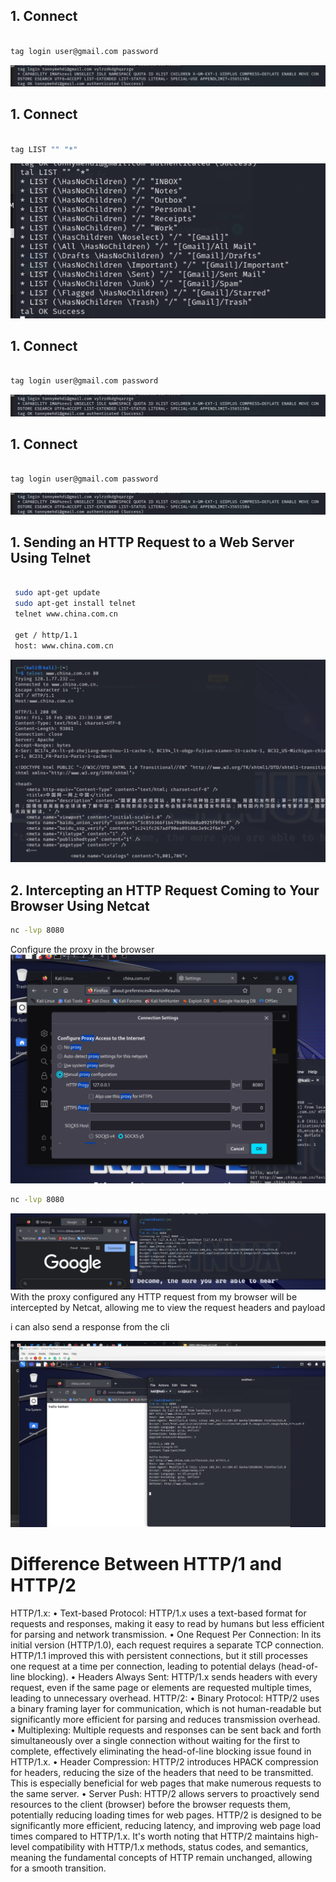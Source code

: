## 1. Connect
```bash

tag login user@gmail.com password
```
![Alt text](image.png)
## 1. Connect
```bash

tag LIST "" "*"

```
![Alt text](image-1.png)
## 1. Connect
```bash

tag login user@gmail.com password
```
![Alt text](image.png)
## 1. Connect
```bash

tag login user@gmail.com password
```
![Alt text](image.png)
## 1. Sending an HTTP Request to a Web Server Using Telnet
```bash

 sudo apt-get update
 sudo apt-get install telnet
 telnet www.china.com.cn

 get / http/1.1
 host: www.china.com.cn
```
![Alt text](image-3.png)
## 2. Intercepting an HTTP Request Coming to Your Browser Using Netcat

```bash
nc -lvp 8080

```

Configure the proxy in the browser
![Alt text](image-2.png)

```bash
nc -lvp 8080

```
![Alt text](image-4.png)
 With the proxy configured any HTTP request from my browser will be intercepted by Netcat, allowing me to view the request headers and payload

 i can also send a response from the cli

 ![Alt text](image-5.png)

#  Difference Between HTTP/1 and HTTP/2
HTTP/1.x:
•	Text-based Protocol: HTTP/1.x uses a text-based format for requests and responses, making it easy to read by humans but less efficient for parsing and network transmission.
•	One Request Per Connection: In its initial version (HTTP/1.0), each request requires a separate TCP connection. HTTP/1.1 improved this with persistent connections, but it still processes one request at a time per connection, leading to potential delays (head-of-line blocking).
•	Headers Always Sent: HTTP/1.x sends headers with every request, even if the same page or elements are requested multiple times, leading to unnecessary overhead.
HTTP/2:
•	Binary Protocol: HTTP/2 uses a binary framing layer for communication, which is not human-readable but significantly more efficient for parsing and reduces transmission overhead.
•	Multiplexing: Multiple requests and responses can be sent back and forth simultaneously over a single connection without waiting for the first to complete, effectively eliminating the head-of-line blocking issue found in HTTP/1.x.
•	Header Compression: HTTP/2 introduces HPACK compression for headers, reducing the size of the headers that need to be transmitted. This is especially beneficial for web pages that make numerous requests to the same server.
•	Server Push: HTTP/2 allows servers to proactively send resources to the client (browser) before the browser requests them, potentially reducing loading times for web pages.
HTTP/2 is designed to be significantly more efficient, reducing latency, and improving web page load times compared to HTTP/1.x. It's worth noting that HTTP/2 maintains high-level compatibility with HTTP/1.x methods, status codes, and semantics, meaning the fundamental concepts of HTTP remain unchanged, allowing for a smooth transition.


